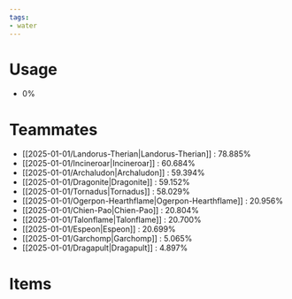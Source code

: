 ```yaml
---
tags:
- water
---
```

# Usage
- 0%
# Teammates
- [[2025-01-01/Landorus-Therian|Landorus-Therian]] : 78.885%
- [[2025-01-01/Incineroar|Incineroar]] : 60.684%
- [[2025-01-01/Archaludon|Archaludon]] : 59.394%
- [[2025-01-01/Dragonite|Dragonite]] : 59.152%
- [[2025-01-01/Tornadus|Tornadus]] : 58.029%
- [[2025-01-01/Ogerpon-Hearthflame|Ogerpon-Hearthflame]] : 20.956%
- [[2025-01-01/Chien-Pao|Chien-Pao]] : 20.804%
- [[2025-01-01/Talonflame|Talonflame]] : 20.700%
- [[2025-01-01/Espeon|Espeon]] : 20.699%
- [[2025-01-01/Garchomp|Garchomp]] : 5.065%
- [[2025-01-01/Dragapult|Dragapult]] : 4.897%
# Items